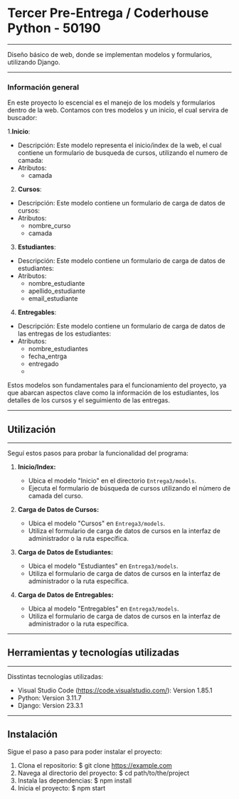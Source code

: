 # Tercer Pre-Entrega / Coderhouse Python - 50190
***
Diseño básico de web, donde se implementan modelos y formularios, utilizando Django.
***

### Información general
En este proyecto lo escencial es el manejo de los models y formularios dentro de la web.
Contamos con tres modelos y un inicio, el cual servira de buscador: 

1.**Inicio**:
  - Descripción: Este modelo representa el inicio/index de la web, el cual contiene un formulario de busqueda de cursos, utilizando el numero de camada:
  - Atributos:
    - camada
2.  **Cursos**:
  - Descripción: Este modelo contiene un formulario de carga de datos de cursos:
  - Atributos:
    - nombre_curso
    - camada
3. **Estudiantes**:
  - Descripción: Este modelo contiene un formulario de carga de datos de estudiantes:
  - Atributos:
    - nombre_estudiante
    - apellido_estudiante
    - email_estudiante
4. **Entregables**:
  - Descripción: Este modelo contiene un formulario de carga de datos de las entregas de los estudiantes:
  - Atributos:
    - nombre_estudiantes
    - fecha_entrga
    - entregado
    - 
Estos modelos son fundamentales para el funcionamiento del proyecto, ya que abarcan aspectos clave como la información de los estudiantes, los detalles de los cursos y el seguimiento de las entregas.

***
## Utilización
***
Seguí estos pasos para probar la funcionalidad del programa:
1. **Inicio/Index:**
   - Ubica el modelo "Inicio" en el directorio `Entrega3/models`.
   - Ejecuta el formulario de búsqueda de cursos utilizando el número de camada del curso.

2. **Carga de Datos de Cursos:**
   - Ubica el modelo "Cursos" en `Entrega3/models`.
   - Utiliza el formulario de carga de datos de cursos en la interfaz de administrador o la ruta específica.

3. **Carga de Datos de Estudiantes:**
   - Ubica el modelo "Estudiantes" en `Entrega3/models`.
   - Utiliza el formulario de carga de datos de cursos en la interfaz de administrador o la ruta específica.

4. **Carga de Datos de Entregables:**
   - Ubica al modelo "Entregables" en `Entrega3/models`.
   - Utiliza el formulario de carga de datos de cursos en la interfaz de administrador o la ruta específica.

***
## Herramientas y tecnologías utilizadas
***
Disstintas tecnologías utilizadas:
* Visual Studio Code (https://code.visualstudio.com/): Version 1.85.1
* Python: Version 3.11.7
* Django: Version 23.3.1

***
## Instalación
Sigue el paso a paso para poder instalar el proyecto:
1. Clona el repositorio:
   $ git clone https://example.com
2. Navega al directorio del proyecto:
  $ cd path/to/the/project
3. Instala las dependencias:
  $ npm install
4. Inicia el proyecto:
  $ npm start
 

